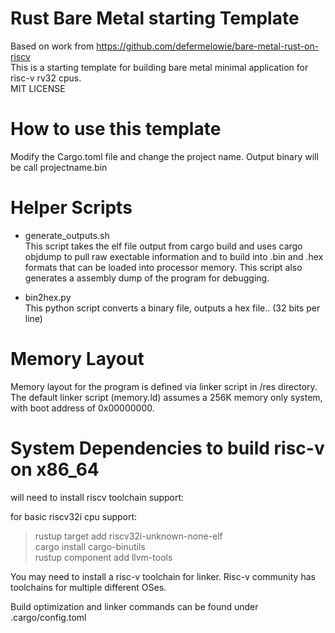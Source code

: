 # Rust Bare Metal starting Template
Based on work from https://github.com/defermelowie/bare-metal-rust-on-riscv    
This is a starting template for building bare metal minimal application for risc-v rv32 cpus.    
MIT LICENSE

# How to use this template
Modify the Cargo.toml file and change the project name.
Output binary will be call projectname.bin

# Helper Scripts
* generate_outputs.sh    
This script takes the elf file output from cargo build and uses cargo objdump to pull raw exectable information and to build into .bin and .hex formats that can be loaded into processor memory.
This script also generates a assembly dump of the program for debugging.

* bin2hex.py    
This python script converts a binary file, outputs a hex file.. (32 bits per line)

# Memory Layout
Memory layout for the program is defined via linker script in /res directory.
The default linker script (memory.ld) assumes a 256K memory only system, with boot address of 0x00000000.

# System Dependencies to build risc-v on x86_64 
will need to install riscv toolchain support:    

for basic riscv32i cpu support:

> rustup target add riscv32i-unknown-none-elf    
> cargo install cargo-binutils    
> rustup component add llvm-tools    

You may need to install a risc-v toolchain for linker. 
Risc-v community has toolchains for multiple different OSes.

Build optimization and linker commands can be found under .cargo/config.toml

